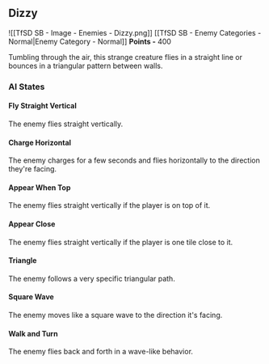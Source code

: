 ## Dizzy
![[TfSD SB - Image - Enemies - Dizzy.png]]
[[TfSD SB - Enemy Categories - Normal|Enemy Category - Normal]]
**Points -** 400

Tumbling through the air, this strange creature flies in a straight line or bounces in a triangular pattern between walls.
### AI States
#### Fly Straight Vertical
The enemy flies straight vertically.
#### Charge Horizontal
The enemy charges for a few seconds and flies horizontally to the direction they're facing.
#### Appear When Top
The enemy flies straight vertically if the player is on top of it.
#### Appear Close
The enemy flies straight vertically if the player is one tile close to it.
#### Triangle
The enemy follows a very specific triangular path.
#### Square Wave
The enemy moves like a square wave to the direction it's facing.
#### Walk and Turn
The enemy flies back and forth in a wave-like behavior. 